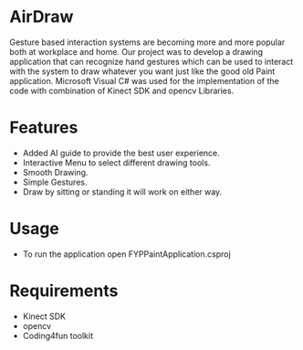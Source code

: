 # AirDraw
Gesture based interaction systems are becoming more and more popular both at workplace and home. Our project was to develop a drawing application that can recognize hand gestures which can be used to interact with the system to draw whatever you want just like the good old Paint application. Microsoft Visual C# was used for the implementation of the code with combination of Kinect SDK and opencv Libraries.

# Features
* Added AI guide to provide the best user experience.
* Interactive Menu to select different drawing tools.
* Smooth Drawing.
* Simple Gestures.
* Draw by sitting or standing it will work on either way.

# Usage
* To run the application open FYPPaintApplication.csproj

# Requirements
* Kinect SDK
* opencv
* Coding4fun toolkit
